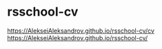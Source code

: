 # rsschool-cv
https://AlekseiAleksandrov.github.io/rsschool-cv/cv
https://AlekseiAleksandrov.github.io/rsschool-cv/
